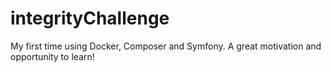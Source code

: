 # integrityChallenge
My first time using Docker, Composer and Symfony. A great motivation and opportunity to learn!
